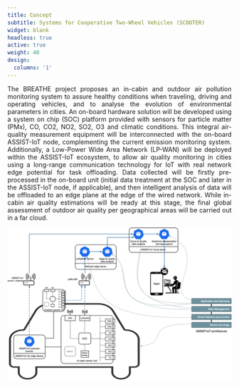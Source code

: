 ```yaml
---
title: Concept
subtitle: Systems for Cooperative Two-Wheel Vehicles (SCOOTER)
widget: blank
headless: true
active: true
weight: 40
design:
  columns: '1'
---
```

<div style="text-align: justify"> 

The BREATHE project proposes an in-cabin and outdoor air pollution monitoring system to assure healthy conditions when traveling, driving and operating vehicles, and to analyse the evolution of environmental parameters in cities. An on-board hardware solution will be developed using a system on chip (SOC) platform provided with sensors for particle matter (PMx), CO, CO2, NO2, SO2, O3 and climatic conditions. This integral air-quality measurement equipment will be interconnected with the on-board ASSIST-IoT node, complementing the current emission monitoring system. Additionally, a Low-Power Wide Area Network (LP-WAN) will be deployed within the ASSIST-IoT ecosystem, to allow air quality monitoring in cities using a long-range communication technology for IoT with real network edge potential for task offloading. Data collected will be firstly pre-processed in the on-board unit (initial data treatment at the SOC and later in the ASSIST-IoT node, if applicable), and then intelligent analysis of data will be offloaded to an edge plane at the edge of the wired network. While in-cabin air quality estimations will be ready at this stage, the final global assessment of outdoor air quality per geographical areas will be carried out in a far cloud.

<img src="imagen.png">

</div>